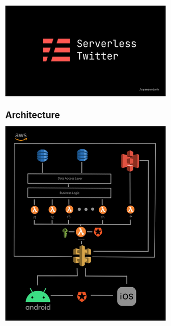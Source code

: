<p align="center">
  <img src="docs/img/serverless_banner.jpg">
</p>

# Architecture

<p align="center">
  <img src="docs/img/architecture.jpg">
</p>